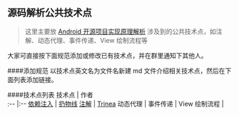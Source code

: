 源码解析公共技术点
----------------
> 这里主要放 [Android 开源项目实现原理解析](https://github.com/android-cn/android-open-project-analysis) 涉及到的公共技术点，如注解、动态代理、事件传递、View 绘制流程等

大家可直接按下面规范添加或修改已有技术点，并在群里通知下其他人。

####添加规范
以技术点英文名为文件名新建 md 文件介绍相关技术点，然后在下面列表添加链接。

####技术点列表
技术点 | 作者  
:-- |:--
[依赖注入](https://github.com/android-cn/blog/tree/master/java/dependency-injection) | [扔物线](https://github.com/rengwuxian)
[注解](annotation.md) | [Trinea](https://github.com/Trinea)
动态代理 | 
事件传递 | 
View 绘制流程 | 
